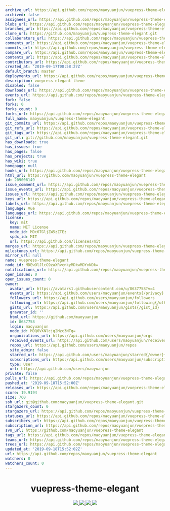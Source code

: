 ```yaml
---
archive_url: https://api.github.com/repos/maoyuanjun/vuepress-theme-elegant/{archive_format}{/ref}
archived: false
assignees_url: https://api.github.com/repos/maoyuanjun/vuepress-theme-elegant/assignees{/user}
blobs_url: https://api.github.com/repos/maoyuanjun/vuepress-theme-elegant/git/blobs{/sha}
branches_url: https://api.github.com/repos/maoyuanjun/vuepress-theme-elegant/branches{/branch}
clone_url: https://github.com/maoyuanjun/vuepress-theme-elegant.git
collaborators_url: https://api.github.com/repos/maoyuanjun/vuepress-theme-elegant/collaborators{/collaborator}
comments_url: https://api.github.com/repos/maoyuanjun/vuepress-theme-elegant/comments{/number}
commits_url: https://api.github.com/repos/maoyuanjun/vuepress-theme-elegant/commits{/sha}
compare_url: https://api.github.com/repos/maoyuanjun/vuepress-theme-elegant/compare/{base}...{head}
contents_url: https://api.github.com/repos/maoyuanjun/vuepress-theme-elegant/contents/{+path}
contributors_url: https://api.github.com/repos/maoyuanjun/vuepress-theme-elegant/contributors
created_at: '2019-09-17T08:58:27Z'
default_branch: master
deployments_url: https://api.github.com/repos/maoyuanjun/vuepress-theme-elegant/deployments
description: vuepress elegant theme
disabled: false
downloads_url: https://api.github.com/repos/maoyuanjun/vuepress-theme-elegant/downloads
events_url: https://api.github.com/repos/maoyuanjun/vuepress-theme-elegant/events
fork: false
forks: 0
forks_count: 0
forks_url: https://api.github.com/repos/maoyuanjun/vuepress-theme-elegant/forks
full_name: maoyuanjun/vuepress-theme-elegant
git_commits_url: https://api.github.com/repos/maoyuanjun/vuepress-theme-elegant/git/commits{/sha}
git_refs_url: https://api.github.com/repos/maoyuanjun/vuepress-theme-elegant/git/refs{/sha}
git_tags_url: https://api.github.com/repos/maoyuanjun/vuepress-theme-elegant/git/tags{/sha}
git_url: git://github.com/maoyuanjun/vuepress-theme-elegant.git
has_downloads: true
has_issues: true
has_pages: false
has_projects: true
has_wiki: true
homepage: null
hooks_url: https://api.github.com/repos/maoyuanjun/vuepress-theme-elegant/hooks
html_url: https://github.com/maoyuanjun/vuepress-theme-elegant
id: 209006149
issue_comment_url: https://api.github.com/repos/maoyuanjun/vuepress-theme-elegant/issues/comments{/number}
issue_events_url: https://api.github.com/repos/maoyuanjun/vuepress-theme-elegant/issues/events{/number}
issues_url: https://api.github.com/repos/maoyuanjun/vuepress-theme-elegant/issues{/number}
keys_url: https://api.github.com/repos/maoyuanjun/vuepress-theme-elegant/keys{/key_id}
labels_url: https://api.github.com/repos/maoyuanjun/vuepress-theme-elegant/labels{/name}
language: Vue
languages_url: https://api.github.com/repos/maoyuanjun/vuepress-theme-elegant/languages
license:
  key: mit
  name: MIT License
  node_id: MDc6TGljZW5zZTEz
  spdx_id: MIT
  url: https://api.github.com/licenses/mit
merges_url: https://api.github.com/repos/maoyuanjun/vuepress-theme-elegant/merges
milestones_url: https://api.github.com/repos/maoyuanjun/vuepress-theme-elegant/milestones{/number}
mirror_url: null
name: vuepress-theme-elegant
node_id: MDEwOlJlcG9zaXRvcnkyMDkwMDYxNDk=
notifications_url: https://api.github.com/repos/maoyuanjun/vuepress-theme-elegant/notifications{?since,all,participating}
open_issues: 0
open_issues_count: 0
owner:
  avatar_url: https://avatars1.githubusercontent.com/u/8637758?v=4
  events_url: https://api.github.com/users/maoyuanjun/events{/privacy}
  followers_url: https://api.github.com/users/maoyuanjun/followers
  following_url: https://api.github.com/users/maoyuanjun/following{/other_user}
  gists_url: https://api.github.com/users/maoyuanjun/gists{/gist_id}
  gravatar_id: ''
  html_url: https://github.com/maoyuanjun
  id: 8637758
  login: maoyuanjun
  node_id: MDQ6VXNlcjg2Mzc3NTg=
  organizations_url: https://api.github.com/users/maoyuanjun/orgs
  received_events_url: https://api.github.com/users/maoyuanjun/received_events
  repos_url: https://api.github.com/users/maoyuanjun/repos
  site_admin: false
  starred_url: https://api.github.com/users/maoyuanjun/starred{/owner}{/repo}
  subscriptions_url: https://api.github.com/users/maoyuanjun/subscriptions
  type: User
  url: https://api.github.com/users/maoyuanjun
private: false
pulls_url: https://api.github.com/repos/maoyuanjun/vuepress-theme-elegant/pulls{/number}
pushed_at: '2019-09-18T15:52:00Z'
releases_url: https://api.github.com/repos/maoyuanjun/vuepress-theme-elegant/releases{/id}
score: 19.9194
size: 760
ssh_url: git@github.com:maoyuanjun/vuepress-theme-elegant.git
stargazers_count: 0
stargazers_url: https://api.github.com/repos/maoyuanjun/vuepress-theme-elegant/stargazers
statuses_url: https://api.github.com/repos/maoyuanjun/vuepress-theme-elegant/statuses/{sha}
subscribers_url: https://api.github.com/repos/maoyuanjun/vuepress-theme-elegant/subscribers
subscription_url: https://api.github.com/repos/maoyuanjun/vuepress-theme-elegant/subscription
svn_url: https://github.com/maoyuanjun/vuepress-theme-elegant
tags_url: https://api.github.com/repos/maoyuanjun/vuepress-theme-elegant/tags
teams_url: https://api.github.com/repos/maoyuanjun/vuepress-theme-elegant/teams
trees_url: https://api.github.com/repos/maoyuanjun/vuepress-theme-elegant/git/trees{/sha}
updated_at: '2019-09-18T15:52:02Z'
url: https://api.github.com/repos/maoyuanjun/vuepress-theme-elegant
watchers: 0
watchers_count: 0
---
```


<h1 align="center">vuepress-theme-elegant</h1>
<p align="center">
  <a href= "https://github.com/maoyuanjun/vuepress-theme-elegant/blob/master/LICENSE">
   <img src="https://img.shields.io/npm/l/vuepress-theme-elegant.svg">
  </a>  
  <a href= "https://www.npmjs.com/package/vuepress-theme-elegant">
   <img src="https://img.shields.io/npm/v/vuepress-theme-elegant.svg">
  </a>
  <a href= "https://www.npmjs.com/package/vuepress-theme-elegant">
   <img src="https://img.shields.io/npm/dt/vuepress-theme-elegant.svg">
  </a> 
  <a href= "https://github.com/maoyuanjun/vuepress-theme-elegant/commits/master">
   <img src="https://img.shields.io/github/last-commit/maoyuanjun/vuepress-theme-elegant.svg">
  </a> 
</p>


